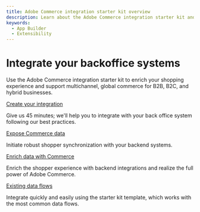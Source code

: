 ```yaml
---
title: Adobe Commerce integration starter kit overview
description: Learn about the Adobe Commerce integration starter kit and how you can use it to jump start your App Builder developer journey.
keywords:
  - App Builder
  - Extensibility
---
```


# Integrate your backoffice systems

Use the Adobe Commerce integration starter kit to enrich your shopping experience and support multichannel, global commerce for B2B, B2C, and hybrid businesses.

<DiscoverBlock slots="link, text"/>

[Create your integration](./create-integration.md)

Give us 45 minutes; we'll help you to integrate with your back office system following our best practices.

<DiscoverBlock slots="link, text"/>

[Expose Commerce data](./send-data.md)

Initiate robust shopper synchronization with your backend systems.

<DiscoverBlock slots="link, text"/>

[Enrich data with Commerce](./receive-data.md)

Enrich the shopper experience with backend integrations and realize the full power of Adobe Commerce.

<!--
<DiscoverBlock slots="link, text"/>

[Collaborate & launch](./best-practices.md)

Learn how scaffolding will empower your teams from the first line of code to production.
-->

<DiscoverBlock slots="link, text"/>

[Existing data flows](./data-flows.md)

Integrate quickly and easily using the starter kit template, which works with the most common data flows.

<!--
<DiscoverBlock slots="link, text"/>

[Need help?](./contact-us.md)

For more information on best practices, troubleshooting, or to request support.
-->
